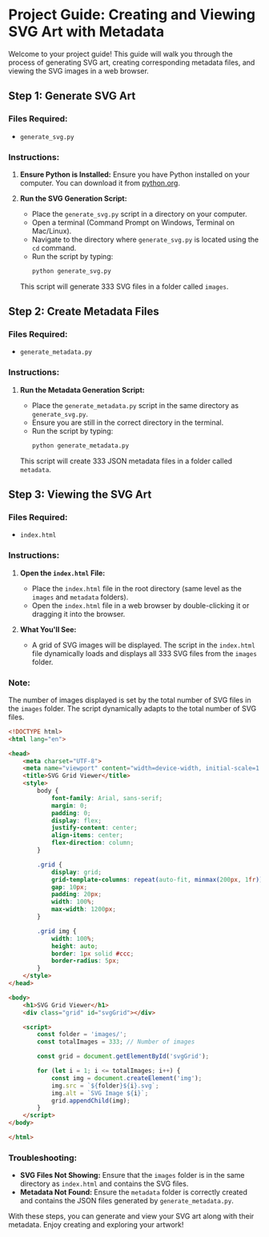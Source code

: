# Project Guide: Creating and Viewing SVG Art with Metadata

Welcome to your project guide! This guide will walk you through the process of generating SVG art, creating corresponding metadata files, and viewing the SVG images in a web browser.

## Step 1: Generate SVG Art

### Files Required:
- `generate_svg.py`

### Instructions:

1. **Ensure Python is Installed:**
   Ensure you have Python installed on your computer. You can download it from [python.org](https://www.python.org/).

2. **Run the SVG Generation Script:**
   - Place the `generate_svg.py` script in a directory on your computer.
   - Open a terminal (Command Prompt on Windows, Terminal on Mac/Linux).
   - Navigate to the directory where `generate_svg.py` is located using the `cd` command.
   - Run the script by typing:
     ```sh
     python generate_svg.py
     ```

   This script will generate 333 SVG files in a folder called `images`.

## Step 2: Create Metadata Files

### Files Required:
- `generate_metadata.py`

### Instructions:

1. **Run the Metadata Generation Script:**
   - Place the `generate_metadata.py` script in the same directory as `generate_svg.py`.
   - Ensure you are still in the correct directory in the terminal.
   - Run the script by typing:
     ```sh
     python generate_metadata.py
     ```

   This script will create 333 JSON metadata files in a folder called `metadata`.

## Step 3: Viewing the SVG Art

### Files Required:
- `index.html`

### Instructions:

1. **Open the `index.html` File:**
   - Place the `index.html` file in the root directory (same level as the `images` and `metadata` folders).
   - Open the `index.html` file in a web browser by double-clicking it or dragging it into the browser.

2. **What You'll See:**
   - A grid of SVG images will be displayed. The script in the `index.html` file dynamically loads and displays all 333 SVG files from the `images` folder.

### Note:
The number of images displayed is set by the total number of SVG files in the `images` folder. The script dynamically adapts to the total number of SVG files.

```html
<!DOCTYPE html>
<html lang="en">

<head>
    <meta charset="UTF-8">
    <meta name="viewport" content="width=device-width, initial-scale=1.0">
    <title>SVG Grid Viewer</title>
    <style>
        body {
            font-family: Arial, sans-serif;
            margin: 0;
            padding: 0;
            display: flex;
            justify-content: center;
            align-items: center;
            flex-direction: column;
        }

        .grid {
            display: grid;
            grid-template-columns: repeat(auto-fit, minmax(200px, 1fr));
            gap: 10px;
            padding: 20px;
            width: 100%;
            max-width: 1200px;
        }

        .grid img {
            width: 100%;
            height: auto;
            border: 1px solid #ccc;
            border-radius: 5px;
        }
    </style>
</head>

<body>
    <h1>SVG Grid Viewer</h1>
    <div class="grid" id="svgGrid"></div>

    <script>
        const folder = 'images/';
        const totalImages = 333; // Number of images

        const grid = document.getElementById('svgGrid');

        for (let i = 1; i <= totalImages; i++) {
            const img = document.createElement('img');
            img.src = `${folder}${i}.svg`;
            img.alt = `SVG Image ${i}`;
            grid.appendChild(img);
        }
    </script>
</body>

</html>
```

### Troubleshooting:
- **SVG Files Not Showing:** Ensure that the `images` folder is in the same directory as `index.html` and contains the SVG files.
- **Metadata Not Found:** Ensure the `metadata` folder is correctly created and contains the JSON files generated by `generate_metadata.py`.

With these steps, you can generate and view your SVG art along with their metadata. Enjoy creating and exploring your artwork!
